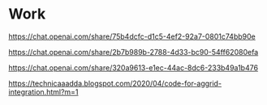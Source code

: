 # Work


https://chat.openai.com/share/75b4dcfc-d1c5-4ef2-92a7-0801c74bb90e



https://chat.openai.com/share/2b7b989b-2788-4d33-bc90-54ff62080efa



https://chat.openai.com/share/320a9613-e1ec-44ac-8dc6-233b49a1b476

https://technicaaadda.blogspot.com/2020/04/code-for-aggrid-integration.html?m=1
